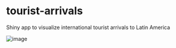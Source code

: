 # tourist-arrivals
Shiny app to visualize international tourist arrivals to Latin America

![image](https://drive.google.com/uc?export=view&id=1Yo-JDwmllF1iWbnNo7NRpZCMxZi8fP05)
